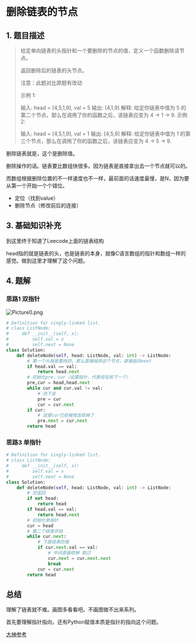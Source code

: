 # 删除链表的节点

## 1. 题目描述

> 给定单向链表的头指针和一个要删除的节点的值，定义一个函数删除该节点。
>
> 返回删除后的链表的头节点。
>
> 注意：此题对比原题有改动
>
> 示例 1:
>
> 输入: head = [4,5,1,9], val = 5
> 输出: [4,1,9]
> 解释: 给定你链表中值为 5 的第二个节点，那么在调用了你的函数之后，该链表应变为 4 -> 1 -> 9.
> 示例 2:
>
> 输入: head = [4,5,1,9], val = 1
> 输出: [4,5,9]
> 解释: 给定你链表中值为 1 的第三个节点，那么在调用了你的函数之后，该链表应变为 4 -> 5 -> 9.

删除链表就是，这个是删除值。

删除操作的话。链表要比数组快很多。因为链表是直接拿出去一个节点就可以的。

而数组根据删除位置的不一样速度也不一样，最前面的话速度最慢，是N，因为要从第一个开始一个个错位。

- 定位（找到value）
- 删除节点（修改前后的连接）

## 3. 基础知识补充

到这里终于知道了Leecode上面的链表结构

head指的就是链表的头，也是链表的本身，就像C语言数组的指针和数组一样的感觉。做到这里才理解了这个问题。

## 4. 题解

### 思路1 双指针

![Picture0.png](https://pic.leetcode-cn.com/0091d27673ec013c5557c7f9e7c731d3437f0ce655439269a6e24ce501235e4b-Picture0.png)

```python
# Definition for singly-linked list.
# class ListNode:
#     def __init__(self, x):
#         self.val = x
#         self.next = None
class Solution:
    def deleteNode(self, head: ListNode, val: int) -> ListNode:
        # 第一个头就是要找的，那么直接抛弃这个节点，直接指向next
        if head.val == val:
            return head.next
        # 初始化pre，cur（设置指针，代表现在和下一个）
        pre,cur = head,head.next
        while cur and cur.val != val:
            # 向下走
            pre = cur
            cur = cur.next
        if cur:
            # 这里cur已经被抛去砍掉了
            pre.next = cur.next
        return head
```

### 思路3 单指针

```python
# Definition for singly-linked list.
# class ListNode:
#     def __init__(self, x):
#         self.val = x
#         self.next = None
class Solution:
    def deleteNode(self, head: ListNode, val: int) -> ListNode:
        # 空返回
        if not head:
            return head    
        if head.val == val:
            return head.next
        # 初始化单指针
        cur = head
        # 第二个链表开始
        while cur.next:
            # 下面链表的值
            if cur.next.val == val:
                # 中间直接砍掉 跳过
                cur.next = cur.next.next
                break
            cur = cur.next
        return head
```

## 总结

理解了链表就不难。画图多看看吧。不画图做不出来系列。

首先要理解指针指向，还有Python赋值本质是指针的指向这个问题。

[大神参考](https://leetcode-cn.com/problems/shan-chu-lian-biao-de-jie-dian-lcof/solution/mian-shi-ti-18-shan-chu-lian-biao-de-jie-dian-sh-2/)